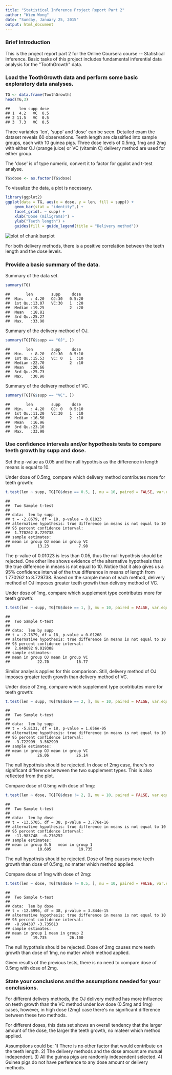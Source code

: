 ```yaml
---
title: "Statistical Inference Project Report Part 2"
author: "Wien Wong"
date: "Sunday, January 25, 2015"
output: html_document
---
```


### Brief Introduction

This is the project report part 2 for the Online Coursera course -- Statistical 
Inference. Basic tasks of this project includes fundamental inferential data analysis for the "ToothGrowth" data.

### Load the ToothGrowth data and perform some basic exploratory data analyses. 


```r
TG <- data.frame(ToothGrowth)
head(TG,3)
```

```
##    len supp dose
## 1  4.2   VC  0.5
## 2 11.5   VC  0.5
## 3  7.3   VC  0.5
```
Three variables 'len', 'supp' and 'dose' can be seen. Detailed exam the dataset reveals 60 observations. Teeth length are classified into sample groups, each with 10 guinea pigs. Three dose levels of 0.5mg, 1mg and 2mg with either OJ (orange juice) or VC (vitamin C) delivery method are used for either group. 

The 'dose' is of type numeric, convert it to factor for ggplot and t-test analyse.


```r
TG$dose <- as.factor(TG$dose)
```
To visualize the data, a plot is necessary.


```r
library(ggplot2)
ggplot(data = TG, aes(x = dose, y = len, fill = supp)) +
    geom_bar(stat = "identity",) +
    facet_grid(. ~ supp) +
    xlab("Dose (miligrams)") +
    ylab("Teeth length") +
    guides(fill = guide_legend(title = "Delivery method"))
```

![plot of chunk barplot](figure/barplot-1.png) 

For both delivery methods, there is a positive correlation between the teeth length and the dose levels.

### Provide a basic summary of the data.
Summary of the data set.

```r
summary(TG)
```

```
##       len        supp     dose   
##  Min.   : 4.20   OJ:30   0.5:20  
##  1st Qu.:13.07   VC:30   1  :20  
##  Median :19.25           2  :20  
##  Mean   :18.81                   
##  3rd Qu.:25.27                   
##  Max.   :33.90
```
Summary of the delivery method of OJ.

```r
summary(TG[TG$supp == "OJ", ])
```

```
##       len        supp     dose   
##  Min.   : 8.20   OJ:30   0.5:10  
##  1st Qu.:15.53   VC: 0   1  :10  
##  Median :22.70           2  :10  
##  Mean   :20.66                   
##  3rd Qu.:25.73                   
##  Max.   :30.90
```
Summary of the delivery method of VC.

```r
summary(TG[TG$supp == "VC", ])
```

```
##       len        supp     dose   
##  Min.   : 4.20   OJ: 0   0.5:10  
##  1st Qu.:11.20   VC:30   1  :10  
##  Median :16.50           2  :10  
##  Mean   :16.96                   
##  3rd Qu.:23.10                   
##  Max.   :33.90
```

### Use confidence intervals and/or hypothesis tests to compare teeth growth by supp and dose.

Set the p-value as 0.05 and the null hypothsis as the difference in length means is equal to 10.

Under dose of 0.5mg, compare which delivery method contributes more for teeth growth:

```r
t.test(len ~ supp, TG[TG$dose == 0.5, ], mu = 10, paired = FALSE, var.equal = TRUE)
```

```
## 
## 	Two Sample t-test
## 
## data:  len by supp
## t = -2.8679, df = 18, p-value = 0.01023
## alternative hypothesis: true difference in means is not equal to 10
## 95 percent confidence interval:
##  1.770262 8.729738
## sample estimates:
## mean in group OJ mean in group VC 
##            13.23             7.98
```
The p-value of 0.01023 is less than 0.05, thus the null hypothsis should be rejected. One other line shows evidence of the alternative hypothesis that the true difference in means is not equal to 10. Notice that it also gives us a 95% confidence interval of the true difference in means of length from 1.770262 to 8.729738. Based on the sample mean of each method, delivery method of OJ imposes greater teeth growth than delivery method of VC.

Under dose of 1mg, compare which supplement type contributes more for teeth growth:

```r
t.test(len ~ supp, TG[TG$dose == 1, ], mu = 10, paired = FALSE, var.equal = TRUE)
```

```
## 
## 	Two Sample t-test
## 
## data:  len by supp
## t = -2.7679, df = 18, p-value = 0.01268
## alternative hypothesis: true difference in means is not equal to 10
## 95 percent confidence interval:
##  2.840692 9.019308
## sample estimates:
## mean in group OJ mean in group VC 
##            22.70            16.77
```
Similar analysis applies for this comparison. Still, delivery method of OJ imposes greater teeth growth than delivery method of VC.

Under dose of 2mg, compare which supplement type contributes more for teeth growth:

```r
t.test(len ~ supp, TG[TG$dose == 2, ], mu = 10, paired = FALSE, var.equal = TRUE)
```

```
## 
## 	Two Sample t-test
## 
## data:  len by supp
## t = -5.8131, df = 18, p-value = 1.656e-05
## alternative hypothesis: true difference in means is not equal to 10
## 95 percent confidence interval:
##  -3.722999  3.562999
## sample estimates:
## mean in group OJ mean in group VC 
##            26.06            26.14
```
The null hypothsis should be rejected. In dose of 2mg case, there's no significant difference between the two supplement types. This is also reflected from the plot.

Compare dose of 0.5mg with dose of 1mg: 

```r
t.test(len ~ dose, TG[TG$dose != 2, ], mu = 10, paired = FALSE, var.equal = TRUE)
```

```
## 
## 	Two Sample t-test
## 
## data:  len by dose
## t = -13.5705, df = 38, p-value = 3.776e-16
## alternative hypothesis: true difference in means is not equal to 10
## 95 percent confidence interval:
##  -11.983748  -6.276252
## sample estimates:
## mean in group 0.5   mean in group 1 
##            10.605            19.735
```
The null hypothsis should be rejected. Dose of 1mg causes more teeth growth than dose of 0.5mg, no matter which method applied.

Compare dose of 1mg with dose of 2mg: 

```r
t.test(len ~ dose, TG[TG$dose != 0.5, ], mu = 10, paired = FALSE, var.equal = TRUE)
```

```
## 
## 	Two Sample t-test
## 
## data:  len by dose
## t = -12.5996, df = 38, p-value = 3.844e-15
## alternative hypothesis: true difference in means is not equal to 10
## 95 percent confidence interval:
##  -8.994387 -3.735613
## sample estimates:
## mean in group 1 mean in group 2 
##          19.735          26.100
```
The null hypothsis should be rejected. Dose of 2mg causes more teeth growth than dose of 1mg, no matter which method applied.

Given results of the previous tests, there is no need to compare dose of 0.5mg with dose of 2mg.

### State your conclusions and the assumptions needed for your conclusions. 
For different delivery methods, the OJ delivery method has more influence on teeth growth than the VC method under low dose (0.5mg and 1mg) cases, however, in high dose (2mg) case there's no significant difference between these two methods. 

For different doses, this data set shows an overall tendency that the larger amount of the dose, the larger the teeth growth, no mateer which method applied. 

Assumptions could be: 1) There is no other factor that would contribute on the teeth length. 2) The delivery methods and the dose amount are mutual independent.
3) All the guinea pigs are randomly independent selected. 4) Guinea pigs do not have perference to any dose amount or delivery methods.

